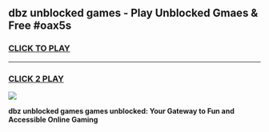 
## dbz unblocked games - Play Unblocked Gmaes & Free #oax5s
<h3>
<a href="https://news.freeplayer.one?title=dbz_unblocked_games&ref=03M">CLICK TO PLAY</a></h3>
<hr>

<h3>
<a href="https://news.freeplayer.one?title=dbz_unblocked_games&ref=03M">CLICK 2 PLAY</a>
  
</h3>

<a href="https://news.freeplayer.one?title=dbz_unblocked_games&ref=03M"><img src="https://clearcache.store/games.png"></a>


**dbz unblocked games games unblocked: Your Gateway to Fun and Accessible Online Gaming**
